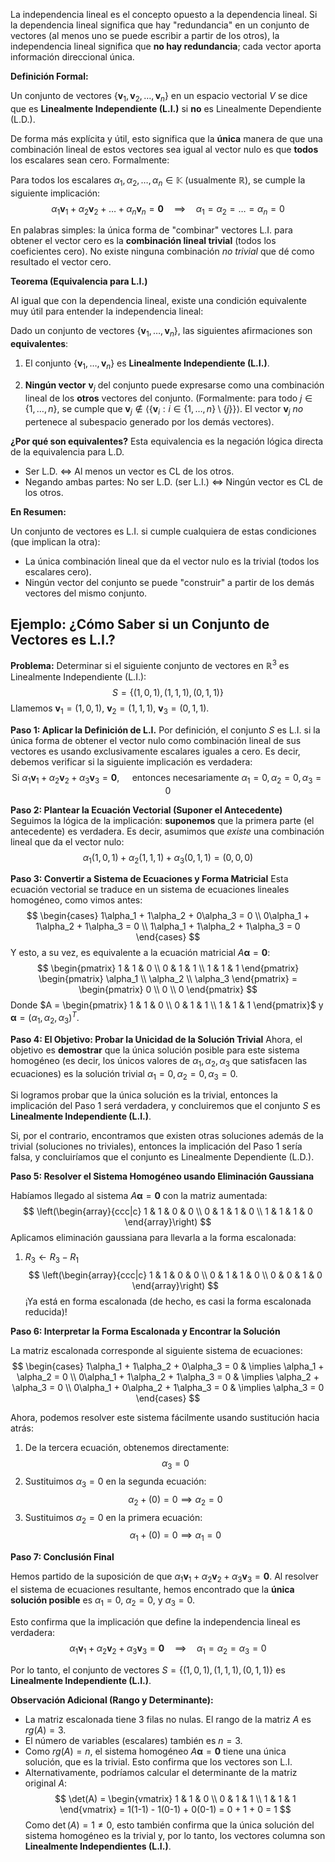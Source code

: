 
La independencia lineal es el concepto opuesto a la dependencia lineal. Si la dependencia lineal significa que hay "redundancia" en un conjunto de vectores (al menos uno se puede escribir a partir de los otros), la independencia lineal significa que **no hay redundancia**; cada vector aporta información direccional única.

**Definición Formal:**

Un conjunto de vectores $\{\mathbf{v}_1, \mathbf{v}_2, \dots, \mathbf{v}_n\}$ en un espacio vectorial $V$ se dice que es **Linealmente Independiente (L.I.)** si **no** es Linealmente Dependiente (L.D.).

De forma más explícita y útil, esto significa que la **única** manera de que una combinación lineal de estos vectores sea igual al vector nulo es que **todos** los escalares sean cero. Formalmente:

Para todos los escalares $\alpha_1, \alpha_2, \dots, \alpha_n \in \mathbb{K}$ (usualmente $\mathbb{R}$), se cumple la siguiente implicación:
$$ \alpha_1 \mathbf{v}_1 + \alpha_2 \mathbf{v}_2 + \dots + \alpha_n \mathbf{v}_n = \mathbf{0} \quad \implies \quad \alpha_1 = \alpha_2 = \dots = \alpha_n = 0 $$

En palabras simples: la única forma de "combinar" vectores L.I. para obtener el vector cero es la **combinación lineal trivial** (todos los coeficientes cero). No existe ninguna combinación *no trivial* que dé como resultado el vector cero.


**Teorema (Equivalencia para L.I.)**

Al igual que con la dependencia lineal, existe una condición equivalente muy útil para entender la independencia lineal:

Dado un conjunto de vectores $\{\mathbf{v}_1, \dots, \mathbf{v}_n\}$, las siguientes afirmaciones son **equivalentes**:

1.  El conjunto $\{\mathbf{v}_1, \dots, \mathbf{v}_n\}$ es **Linealmente Independiente (L.I.)**.

2.  **Ningún vector** $\mathbf{v}_j$ del conjunto puede expresarse como una combinación lineal de los **otros** vectores del conjunto.
(Formalmente: para todo $j \in \{1, \dots, n\}$, se cumple que $\mathbf{v}_j \notin \langle \{\mathbf{v}_i : i \in \{1, \dots, n\} \setminus \{j\}\} \rangle$. El vector $\mathbf{v}_j$ *no* pertenece al subespacio generado por los demás vectores).

**¿Por qué son equivalentes?**
Esta equivalencia es la negación lógica directa de la equivalencia para L.D.
*   Ser L.D. $\iff$ Al menos un vector es CL de los otros.
*   Negando ambas partes: No ser L.D. (ser L.I.) $\iff$ Ningún vector es CL de los otros.

**En Resumen:**

Un conjunto de vectores es L.I. si cumple cualquiera de estas condiciones (que implican la otra):
*   La única combinación lineal que da el vector nulo es la trivial (todos los escalares cero).
*   Ningún vector del conjunto se puede "construir" a partir de los demás vectores del mismo conjunto.


## Ejemplo: ¿Cómo Saber si un Conjunto de Vectores es L.I.?

**Problema:** Determinar si el siguiente conjunto de vectores en $\mathbb{R}^3$ es Linealmente Independiente (L.I.):
$$ S = \{(1, 0, 1), (1, 1, 1), (0, 1, 1)\} $$
Llamemos $\mathbf{v}_1 = (1, 0, 1)$, $\mathbf{v}_2 = (1, 1, 1)$, $\mathbf{v}_3 = (0, 1, 1)$.

**Paso 1: Aplicar la Definición de L.I.**
Por definición, el conjunto $S$ es L.I. si la única forma de obtener el vector nulo como combinación lineal de sus vectores es usando exclusivamente escalares iguales a cero. Es decir, debemos verificar si la siguiente implicación es verdadera:
$$ \text{Si } \alpha_1 \mathbf{v}_1 + \alpha_2 \mathbf{v}_2 + \alpha_3 \mathbf{v}_3 = \mathbf{0}, \quad \text{ entonces necesariamente } \alpha_1 = 0, \alpha_2 = 0, \alpha_3 = 0 $$

**Paso 2: Plantear la Ecuación Vectorial (Suponer el Antecedente)**
Seguimos la lógica de la implicación: **suponemos** que la primera parte (el antecedente) es verdadera. Es decir, asumimos que *existe* una combinación lineal que da el vector nulo:
$$ \alpha_1 (1, 0, 1) + \alpha_2 (1, 1, 1) + \alpha_3 (0, 1, 1) = (0, 0, 0) $$

**Paso 3: Convertir a Sistema de Ecuaciones y Forma Matricial**
Esta ecuación vectorial se traduce en un sistema de ecuaciones lineales homogéneo, como vimos antes:
$$ \begin{cases} 1\alpha_1 + 1\alpha_2 + 0\alpha_3 = 0 \\ 0\alpha_1 + 1\alpha_2 + 1\alpha_3 = 0 \\ 1\alpha_1 + 1\alpha_2 + 1\alpha_3 = 0 \end{cases} $$
Y esto, a su vez, es equivalente a la ecuación matricial $A \boldsymbol{\alpha} = \mathbf{0}$:
$$ \begin{pmatrix} 1 & 1 & 0 \\ 0 & 1 & 1 \\ 1 & 1 & 1 \end{pmatrix} \begin{pmatrix} \alpha_1 \\ \alpha_2 \\ \alpha_3 \end{pmatrix} = \begin{pmatrix} 0 \\ 0 \\ 0 \end{pmatrix} $$
Donde $A = \begin{pmatrix} 1 & 1 & 0 \\ 0 & 1 & 1 \\ 1 & 1 & 1 \end{pmatrix}$ y $\boldsymbol{\alpha} = (\alpha_1, \alpha_2, \alpha_3)^T$.

**Paso 4: El Objetivo: Probar la Unicidad de la Solución Trivial**
Ahora, el objetivo es **demostrar** que la única solución posible para este sistema homogéneo (es decir, los únicos valores de $\alpha_1, \alpha_2, \alpha_3$ que satisfacen las ecuaciones) es la solución trivial $\alpha_1 = 0, \alpha_2 = 0, \alpha_3 = 0$.

Si logramos probar que la única solución es la trivial, entonces la implicación del Paso 1 será verdadera, y concluiremos que el conjunto $S$ es **Linealmente Independiente (L.I.)**.

Si, por el contrario, encontramos que existen otras soluciones además de la trivial (soluciones no triviales), entonces la implicación del Paso 1 sería falsa, y concluiríamos que el conjunto es Linealmente Dependiente (L.D.).

**Paso 5: Resolver el Sistema Homogéneo usando Eliminación Gaussiana**

Habíamos llegado al sistema $A \boldsymbol{\alpha} = \mathbf{0}$ con la matriz aumentada:
$$ \left(\begin{array}{ccc|c} 1 & 1 & 0 & 0 \\ 0 & 1 & 1 & 0 \\ 1 & 1 & 1 & 0 \end{array}\right) $$
Aplicamos eliminación gaussiana para llevarla a la forma escalonada:
1.  $R_3 \leftarrow R_3 - R_1$
$$ \left(\begin{array}{ccc|c} 1 & 1 & 0 & 0 \\ 0 & 1 & 1 & 0 \\ 0 & 0 & 1 & 0 \end{array}\right) $$
¡Ya está en forma escalonada (de hecho, es casi la forma escalonada reducida)!

**Paso 6: Interpretar la Forma Escalonada y Encontrar la Solución**

La matriz escalonada corresponde al siguiente sistema de ecuaciones:
$$ \begin{cases} 1\alpha_1 + 1\alpha_2 + 0\alpha_3 = 0 & \implies \alpha_1 + \alpha_2 = 0 \\ 0\alpha_1 + 1\alpha_2 + 1\alpha_3 = 0 & \implies \alpha_2 + \alpha_3 = 0 \\ 0\alpha_1 + 0\alpha_2 + 1\alpha_3 = 0 & \implies \alpha_3 = 0 \end{cases} $$

Ahora, podemos resolver este sistema fácilmente usando sustitución hacia atrás:
1.  De la tercera ecuación, obtenemos directamente:
$$ \alpha_3 = 0 $$
2.  Sustituimos $\alpha_3 = 0$ en la segunda ecuación:
$$ \alpha_2 + (0) = 0 \implies \alpha_2 = 0 $$
3.  Sustituimos $\alpha_2 = 0$ en la primera ecuación:
$$ \alpha_1 + (0) = 0 \implies \alpha_1 = 0 $$

**Paso 7: Conclusión Final**

Hemos partido de la suposición de que $\alpha_1 \mathbf{v}_1 + \alpha_2 \mathbf{v}_2 + \alpha_3 \mathbf{v}_3 = \mathbf{0}$. Al resolver el sistema de ecuaciones resultante, hemos encontrado que la **única solución posible** es $\alpha_1 = 0$, $\alpha_2 = 0$, y $\alpha_3 = 0$.

Esto confirma que la implicación que define la independencia lineal es verdadera:
$$ \alpha_1 \mathbf{v}_1 + \alpha_2 \mathbf{v}_2 + \alpha_3 \mathbf{v}_3 = \mathbf{0} \quad \implies \quad \alpha_1 = \alpha_2 = \alpha_3 = 0 $$

Por lo tanto, el conjunto de vectores $S = \{(1, 0, 1), (1, 1, 1), (0, 1, 1)\}$ es **Linealmente Independiente (L.I.)**.

**Observación Adicional (Rango y Determinante):**
*   La matriz escalonada tiene 3 filas no nulas. El rango de la matriz $A$ es $rg(A) = 3$.
*   El número de variables (escalares) también es $n=3$.
*   Como $rg(A) = n$, el sistema homogéneo $A \boldsymbol{\alpha} = \mathbf{0}$ tiene una única solución, que es la trivial. Esto confirma que los vectores son L.I.
*   Alternativamente, podríamos calcular el determinante de la matriz original $A$:
$$ \det(A) = \begin{vmatrix} 1 & 1 & 0 \\ 0 & 1 & 1 \\ 1 & 1 & 1 \end{vmatrix} = 1(1-1) - 1(0-1) + 0(0-1) = 0 + 1 + 0 = 1 $$
Como $\det(A) = 1 \neq 0$, esto también confirma que la única solución del sistema homogéneo es la trivial y, por lo tanto, los vectores columna son **Linealmente Independientes (L.I.)**.


